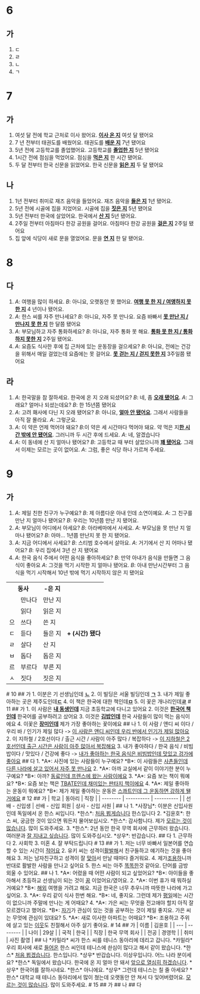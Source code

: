 # 6
## 가
1. ㄷ
2. ㄹ
3. ㄴ
4. ㄱ
# 7
## 가
1. 여섯 달 전에 학교 근처로 이사 왔어요. <u><b>이사 온 지</b></u> 여섯 달 됐어요
2. 7 년 전부터 태권도를 배웠어요. 태권도를 <u><b>배운 지</b></u> 7년 됐어요
3. 5년 전에 고등학교를 졸업했어요. 고등학교를 <u><b>졸업한 지</b></u> 5년 됐어요
4. 1시간 전에 점심을 먹었어요. 점심을 <u><b>먹은 지</b></u> 한 시간 됐어요.
5. 두 달 전부터 한국 신문을 읽었어요. 한국 신문을 <u><b>읽은 지</b></u> 두 달 됐어요
## 나
1. 1년 전부터 취미로 재즈 음악을 들었어요. 재즈 음악을 <u><b>들은 지</b></u> 1년 됐어요.
2. 5년 전에 시골에 집을 지었어요. 시골에 집을 <u><b>짓은 지</b></u> 5년 됐어요
3. 5년 전부터 한국에 살았어요. 한국에서 <u><b>산 지</b></u> 5년 됐어요.
4. 2주일 전부터 아침마다 한강 공원을 걸어요. 아침마다 한강 공원을 <u><b>걸은 지</b></u> 2주일 됐어요
5. 집 앞에 식당이 새로 문을 열었어요. 문을 <u><b>연 지</b></u> 한 달 됐어요.
# 8
## 다
1. *A*: 여행을 많이 하세요.
   *B*: 아니요, 오랫동안 못 했어요. <u><b>여행 못 한 지 / 여앵하지 못 한 지</b></u> 4 년이나 됐어요.
2. *A*: 한스 씨를 자주 만나세요?
   *B*: 아니요, 자주 못 만나요. 요즘 바빠서 <u><b>못 만난 지 / 만나지 못 한 지</b></u> 한 달쯤 됐어요
3. *A*: 부모님하고 자주 통화하세요?
   *B*: 아니요, 자주 통화 못 해요. <u><b>통화 못 한 지 / 통화하지 못한 지</b></u> 2주일 됐어요.
4. *A*: 요즘도 식사한 후에 집 근처에 있는 운동장을 걸으세요?
   *B*: 아니요, 전에는 건강을 위해서 매일 걸었는데 요즘에는 못 걸어요. <u><b>못 걷는 지 / 걷지 못한 지</b></u> 3주일쯤 됐어요
   
## 라
1. *A*: 한국말을 참 잘하세요. 한국에 온 지 오래 되셨어요?
   *B*: 네, 좀 <u><b>오래 됐어요</b></u>.
   *A*: 그래요? 얼머나 되셨는데요?
   *B*: 한 15년쯤 됐어요
2. *A*: 고려 홰사에 다닌 지 오래 됐어요?
   *B*: 아니요, <u><b>얼마 안 됐어요</b></u>. 그래서 사람들을 아직 잘 몰라요.
   *A*: 그렇군요.
3. *A*: 이 약은 언제 먹어야 돼요?
   *B*:이 약은 세 시간마다 먹어야 돼요. 약 먹은 지<u><b>한 시간 밖에 안 됐어요</b></u>. 그러니까 두 시간 후에 드세요.
   *A*: 네, 알겠습니다
4. *A*: 이 동네에 산 지 얼마나 됐어요?
   *B*: 고등학교 때 부터 살았으니까 <u><b>꽤 됐어요</b></u>. 그래서 이제는 모르는 곳이 없어요.
   *A*: 그럼, 좋은 식당 하나 가르쳐 주세요.
# 9
## 가
1. *A*: 제일 친한 친구가 누구예요?
   *B*: 제 아름다운 아내 인데 소연이예요.
   *A*: 그 친구를 만난 지 얼마나 됐어요?
   *B*: 우리는 10년쯤 만난 지 됐어요.
2. *A*: 부모님이 어디에서 아세요?
   *B*: 아라베마에서 사세요.
   *A*: 부모님을 못 만난 지 얼마나 됐어요?
   *B*: 아마... 1년쯤 만난지 못 한 지 됐어요.
3. *A*: 지금 어디에서 사세요?
   *B*: 스티범 호수에서 살아요.
   *A*: 거기에서 산 지 어마나 됐어요?
   *B*: 우리 집에서 3년 산 지 됐어요
4. *A*: 한국 음식 주에서 어떤 음식을 좋아하세요?
   *B*: 만약 아내가 음식을 만들면 그 음식이 좋아요
   *A*: 그것을 먹기 시작한 지 얼마나 됐어요.
   *B*: 아내 만난시간부터 그 음식을 먹기 시작해서 10년 밖에 먹기 시작하지 않은 지 됐어요
   
<table>
	<tr>
		<th colspan="2">동사</th>
		<th>-은 지</th>
		<th rowspan="9">+ (시간) 됐다</th>
	</tr>
	<tr>
		<td></td>
		<td>만나다</td>
		<td>만난 지</td>
	</tr>
	<tr>
		<td></td>
		<td>읽다</td>
		<td>읽은 지</td>
	</tr>
	<tr>
		<td>으</td>
		<td>쓰다</td>
		<td>쓴 지</td>
	</tr>
	<tr>
		<td>ㄷ</td>
		<td>듣다</td>
		<td>들은 지</td>
	</tr>
	<tr>
		<td>ㄹ</td>
		<td>살다</td>
		<td>산 지</td>
	</tr>
	<tr>
		<td>ㅂ</td>
		<td>돕다</td>
		<td>돕은 지</td>
	</tr>
	<tr>
		<td>르</td>
		<td>부르다</td>
		<td>부른 지</td>
	</tr>	
	<tr>
		<td>ㅅ</td>
		<td>짓다</td>
		<td>짓은 지</td>
	</tr>
</table>
# 10
## 가
1. 이분은 기 선생님인데 <u><b>ㄴ</b></u>
2.  이 빌딩은 서울 빌딩인데 <u><b>ㄱ</b></u>
3.  내가 제일 좋아하는 곳은 제주도인데<u><b>ㄷ</b></u>
4.  이 책은 한국에 대한 책인데<u><b>ㅁ</b></u>
5.  이 꽃은 개나리인데<u><b>ㄹ</b></u>
# 11
## 가
1. 이 사람은 <u><b>내 동생인데</b></u> 지금 초등학교에 다니고 있어요
2. 이것은 <u><b>한국어 책인데</b></u> 한국어를 공부하려고 샀어요
3. 이것은 <u><b>김밥인데</b></u> 한국 사람들이 많이 먹는 음식이에요
4. 이꽃은 <u><b>장미인데</b></u> 제가 가장 좋아하는 꽃이에요
## 나
1. 이 사람 / 앤디 씨 이다 / 우리 바 / 인기가 제일 많다 -> <u>이 사람은 앤디 씨인데 우리 반에서 인기가 제일 많아요</u>
2. 이 지하철 / 2호선이다 / 출근 시간 / 사람이 아주 많다 / 복잡하다 -> <u>이 지하철은 2호선인데 출근 시간은 사람이 아주 많아서 복잡해요</u>
3. 내가 좋아하다 / 한국 음식 / 비빔밥이다 / 맛있다 / 건강에 좋다 -> <u>내가 좋아하는 한국 음식은 비빔밥인데 맛있고 겅가에 좋아요</u>
## 다
1. *A*: 사진에 있는 사람들이 누구예요?
   *B*: 이 사람들은 <u>사촌들인데 다른 나라에 살고 있어서 자주 못 만나요</u>
2. *A*: 아까 교실에서 같이 이야기한 분이 누구예요?
   *B*: 아까? <u>동료인데 프렌스에 왔는 사람이에요</u>
3. *A*: 요즘 보는 책이 뭐예요?
   *B*: 요즘 보는 책은 <u>TBATE인데 채미있는 판타지 책이에요</u>
4. *A*: 제일 좋아하는 운동이 뭐예요?
   *B*: 제가 제일 좋아하는 운동은 <u>스콰트인데 그 운동하면 강하게 됄거에요</u>
# 12
## 가
| 학교       | 동아리        | 직장         |
| -------- | ---------- | ---------- |
| 선배 - 신입생 | 선배 - 신입 회원 | 상사 - 신입 사원 |
## 나
1. *사장님*: 이분은 신입사원인데 독일에서 온 한스 씨입니다.
   *한스*: <u>처음 뵙게습니다</u> 한스입니다
2. *김윤호*: 한스 씨, 궁금한 것이 있으면 뭐든지 물어보십시오.
   *한스*: 감사함니다. 제가 <u>모르는 것이 많습니다</u>. 많이 도와주세요.
3. *한스*: 2년 동안 한국 무역 회사에 근무하러 왔습니다. 여러분과 <u>잘 지내고 싶습니다</u>. 많이 도와주십시오.
   *상우*: 반갑습니다.
## 다
1. 근무하다
2. 사회학
3. 미혼
4. 잘 부탁드립니다
# 13
## 가
1. 저는 너무 바빠서 일본어를 연습할 수 있는 시간이 <u>적어요</u>
2. 유키 씨는 성격이<u>활발해</u>서 친구들하고 얘기하는 것을 좋아해요
3. 저는 남자친구하고 성격이 잘 <u>맞아</u>서 만날 때마다 즐거워요.
4. 제가<u>조용하</u>니까 반대로 활발한 사람을 만나고 싶어요
5. 한스 씨는 아주 <u>똑똑한</u>것 같아요. 단어를 금방 외울 수 있어요.
## 나
1. *A*: 어렸을 때 어떤 사람이 되고 싶었어요?
   *B*: 아이들을 좋아해서 초등하교 선생님이 되는 것이 <u>꿈</u> 이었어요/였어요.
2. *A*: 이번 휴가 때 뭐하실 거예요?
   *B*: <u>해외</u> 여행을 가려고 해요. 지금 한국은 너무 추우니까 따뜻한 나라에 가고 싶어요.
3. *A*: 우리 같이 식사 한번 해요.
   *B*: 네, 좋지요. 그런데 제가 <u>평일</u>에는 시간이 없으니까 주말에 만나는 게 어때요?
4. *A*: 가은 씨는 무엇을 전고애야 할지 아직 잘 모르겠다고 했어요.
   *B*: <u>자기</u>가 관심이 있는 것을 공부하는 것이 제일 좋지요. 가은 씨는 무엇에 관심이 있대요?
5. *A*: 새로 이사한 아파트는 어때요?
   *B*: 조용하고 주위에 살고 있는 <u>이웃</u>도 친절해서 아주 살기 좋아요.
# 14
## 가
| 이름  | 김윤호      |
| --- | -------- |
| 나이  | 29살      |
| 국적  | 한국       |
| 직장  | 한국 무역 회사 |
| 전공  | 경영학      |
| 취미  | 사진 촬영    |
## 나
*카밀라* 씨가 한스 씨를 테니스 동아리에 데리고 갑니다.
*카밀라* 우리 회사에 새로 <u>들어온</u> 한스 씨인데 테니스에 솬심이 많다고 해서 같이 왔습니다.
*한스* <u>처음 뵙겠습니다</u>. 한스입니다.
*상우* 반갑습니다. 이상우입니다. 어느 나라 분이세요?
*한스* 독일에서 왔습니다. 한국에 온 지 얼마 안 돼서 <u>앞으로 열심히 하겠습니다</u>.
*상우* 한국어를 잘하시네요.
*한스* 아니에요.
*상우* 그런데 테니스는 칠 줄 아세요?
*한스* 대학교 때 테니스 동아리에서 많이 쳤는데 오랫동안 안 쳐서 다 잊어버렸어요. <u>모르는 것이 많습니다</u>. 많이 도와주세요.
# 15
## 가
## 나
## 다